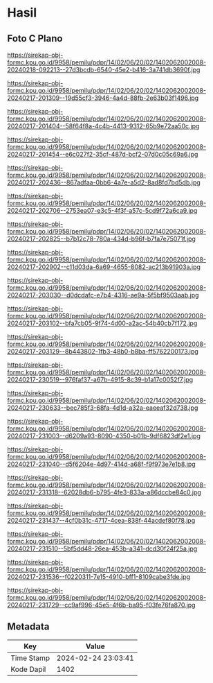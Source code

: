 # Hasil

## Foto C Plano

https://sirekap-obj-formc.kpu.go.id/9958/pemilu/pdpr/14/02/06/20/02/1402062002008-20240218-092213--27d3bcdb-6540-45e2-b416-3a741db3690f.jpg

https://sirekap-obj-formc.kpu.go.id/9958/pemilu/pdpr/14/02/06/20/02/1402062002008-20240217-201309--19d55cf3-3946-4a4d-88fb-2e63b03f1496.jpg

https://sirekap-obj-formc.kpu.go.id/9958/pemilu/pdpr/14/02/06/20/02/1402062002008-20240217-201404--58f64f8a-4c4b-4413-9312-65b9e72aa50c.jpg

https://sirekap-obj-formc.kpu.go.id/9958/pemilu/pdpr/14/02/06/20/02/1402062002008-20240217-201454--e6c027f2-35cf-487d-bcf2-07d0c05c69a6.jpg

https://sirekap-obj-formc.kpu.go.id/9958/pemilu/pdpr/14/02/06/20/02/1402062002008-20240217-202436--867adfaa-0bb6-4a7e-a5d2-8ad8fd7bd5db.jpg

https://sirekap-obj-formc.kpu.go.id/9958/pemilu/pdpr/14/02/06/20/02/1402062002008-20240217-202706--2753ea07-e3c5-4f3f-a57c-5cd9f72a6ca9.jpg

https://sirekap-obj-formc.kpu.go.id/9958/pemilu/pdpr/14/02/06/20/02/1402062002008-20240217-202825--b7b12c78-780a-434d-b96f-b7fa7e75071f.jpg

https://sirekap-obj-formc.kpu.go.id/9958/pemilu/pdpr/14/02/06/20/02/1402062002008-20240217-202902--c11d03da-6a69-4655-8082-ac213b91903a.jpg

https://sirekap-obj-formc.kpu.go.id/9958/pemilu/pdpr/14/02/06/20/02/1402062002008-20240217-203030--d0dcdafc-e7b4-4316-ae9a-5f5bf9503aab.jpg

https://sirekap-obj-formc.kpu.go.id/9958/pemilu/pdpr/14/02/06/20/02/1402062002008-20240217-203102--bfa7cb05-9f74-4d00-a2ac-54b40cb7f172.jpg

https://sirekap-obj-formc.kpu.go.id/9958/pemilu/pdpr/14/02/06/20/02/1402062002008-20240217-203129--8b443802-1fb3-48b0-b8ba-ff5762200173.jpg

https://sirekap-obj-formc.kpu.go.id/9958/pemilu/pdpr/14/02/06/20/02/1402062002008-20240217-230519--976faf37-a67b-4915-8c39-b1a17c0052f7.jpg

https://sirekap-obj-formc.kpu.go.id/9958/pemilu/pdpr/14/02/06/20/02/1402062002008-20240217-230633--bec785f3-68fa-4d1d-a32a-eaeeaf32d738.jpg

https://sirekap-obj-formc.kpu.go.id/9958/pemilu/pdpr/14/02/06/20/02/1402062002008-20240217-231003--d6209a93-8090-4350-b01b-9df6823df2e1.jpg

https://sirekap-obj-formc.kpu.go.id/9958/pemilu/pdpr/14/02/06/20/02/1402062002008-20240217-231040--d5f6204e-4d97-414d-a68f-f9f973e7e1b8.jpg

https://sirekap-obj-formc.kpu.go.id/9958/pemilu/pdpr/14/02/06/20/02/1402062002008-20240217-231318--62028db6-b795-4fe3-833a-a86dccbe84c0.jpg

https://sirekap-obj-formc.kpu.go.id/9958/pemilu/pdpr/14/02/06/20/02/1402062002008-20240217-231437--4cf0b31c-4717-4cea-838f-44acdef80f78.jpg

https://sirekap-obj-formc.kpu.go.id/9958/pemilu/pdpr/14/02/06/20/02/1402062002008-20240217-231510--5bf5dd48-26ea-453b-a341-dcd30f24f25a.jpg

https://sirekap-obj-formc.kpu.go.id/9958/pemilu/pdpr/14/02/06/20/02/1402062002008-20240217-231536--f0220311-7e15-4910-bff1-8109cabe3fde.jpg

https://sirekap-obj-formc.kpu.go.id/9958/pemilu/pdpr/14/02/06/20/02/1402062002008-20240217-231729--cc9af996-45e5-4f6b-ba95-f03fe76fa870.jpg


## Metadata

| Key        | Value               |
| ---------- | ------------------- |
| Time Stamp | 2024-02-24 23:03:41 |
| Kode Dapil | 1402                |




